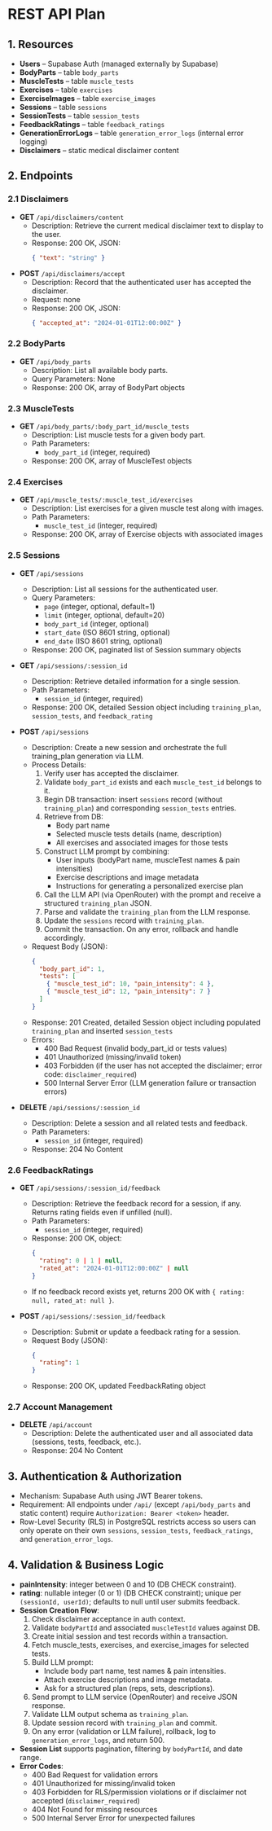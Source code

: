 # REST API Plan

## 1. Resources
- **Users** – Supabase Auth (managed externally by Supabase)
- **BodyParts** – table `body_parts`
- **MuscleTests** – table `muscle_tests`
- **Exercises** – table `exercises`
- **ExerciseImages** – table `exercise_images`
- **Sessions** – table `sessions`
- **SessionTests** – table `session_tests`
- **FeedbackRatings** – table `feedback_ratings`
- **GenerationErrorLogs** – table `generation_error_logs` (internal error logging)
- **Disclaimers** – static medical disclaimer content

## 2. Endpoints

### 2.1 Disclaimers
- **GET** `/api/disclaimers/content`
  - Description: Retrieve the current medical disclaimer text to display to the user.
  - Response: 200 OK, JSON:
    ```json
    { "text": "string" }
    ```
- **POST** `/api/disclaimers/accept`
  - Description: Record that the authenticated user has accepted the disclaimer.
  - Request: none
  - Response: 200 OK, JSON:
    ```json
    { "accepted_at": "2024-01-01T12:00:00Z" }
    ```

### 2.2 BodyParts
- **GET** `/api/body_parts`
  - Description: List all available body parts.
  - Query Parameters: None
  - Response: 200 OK, array of BodyPart objects

### 2.3 MuscleTests
- **GET** `/api/body_parts/:body_part_id/muscle_tests`
  - Description: List muscle tests for a given body part.
  - Path Parameters:
    - `body_part_id` (integer, required)
  - Response: 200 OK, array of MuscleTest objects

### 2.4 Exercises
- **GET** `/api/muscle_tests/:muscle_test_id/exercises`
  - Description: List exercises for a given muscle test along with images.
  - Path Parameters:
    - `muscle_test_id` (integer, required)
  - Response: 200 OK, array of Exercise objects with associated images

### 2.5 Sessions
- **GET** `/api/sessions`
  - Description: List all sessions for the authenticated user.
  - Query Parameters:
    - `page` (integer, optional, default=1)
    - `limit` (integer, optional, default=20)
    - `body_part_id` (integer, optional)
    - `start_date` (ISO 8601 string, optional)
    - `end_date` (ISO 8601 string, optional)
  - Response: 200 OK, paginated list of Session summary objects

- **GET** `/api/sessions/:session_id`
  - Description: Retrieve detailed information for a single session.
  - Path Parameters:
    - `session_id` (integer, required)
  - Response: 200 OK, detailed Session object including `training_plan`, `session_tests`, and `feedback_rating`

- **POST** `/api/sessions`
  - Description: Create a new session and orchestrate the full training_plan generation via LLM.
  - Process Details:
    1. Verify user has accepted the disclaimer.
    2. Validate `body_part_id` exists and each `muscle_test_id` belongs to it.
    3. Begin DB transaction: insert `sessions` record (without `training_plan`) and corresponding `session_tests` entries.
    4. Retrieve from DB:
       - Body part name
       - Selected muscle tests details (name, description)
       - All exercises and associated images for those tests
    5. Construct LLM prompt by combining:
       - User inputs (bodyPart name, muscleTest names & pain intensities)
       - Exercise descriptions and image metadata
       - Instructions for generating a personalized exercise plan
    6. Call the LLM API (via OpenRouter) with the prompt and receive a structured `training_plan` JSON.
    7. Parse and validate the `training_plan` from the LLM response.
    8. Update the `sessions` record with `training_plan`.
    9. Commit the transaction. On any error, rollback and handle accordingly.
  - Request Body (JSON):
    ```json
    {
      "body_part_id": 1,
      "tests": [
        { "muscle_test_id": 10, "pain_intensity": 4 },
        { "muscle_test_id": 12, "pain_intensity": 7 }
      ]
    }
    ```
  - Response: 201 Created, detailed Session object including populated `training_plan` and inserted `session_tests`
  - Errors:
    - 400 Bad Request (invalid body_part_id or tests values)
    - 401 Unauthorized (missing/invalid token)
    - 403 Forbidden (if the user has not accepted the disclaimer; error code: `disclaimer_required`)
    - 500 Internal Server Error (LLM generation failure or transaction errors)

- **DELETE** `/api/sessions/:session_id`
  - Description: Delete a session and all related tests and feedback.
  - Path Parameters:
    - `session_id` (integer, required)
  - Response: 204 No Content

### 2.6 FeedbackRatings
- **GET** `/api/sessions/:session_id/feedback`
  - Description: Retrieve the feedback record for a session, if any. Returns rating fields even if unfilled (null).
  - Path Parameters:
    - `session_id` (integer, required)
  - Response: 200 OK, object:
    ```json
    {
      "rating": 0 | 1 | null,
      "rated_at": "2024-01-01T12:00:00Z" | null
    }
    ```
  - If no feedback record exists yet, returns 200 OK with `{ rating: null, rated_at: null }`.

- **POST** `/api/sessions/:session_id/feedback`
  - Description: Submit or update a feedback rating for a session.
  - Request Body (JSON):
    ```json
    {
      "rating": 1
    }
    ```
  - Response: 200 OK, updated FeedbackRating object

### 2.7 Account Management
- **DELETE** `/api/account`
  - Description: Delete the authenticated user and all associated data (sessions, tests, feedback, etc.).
  - Response: 204 No Content

## 3. Authentication & Authorization
- Mechanism: Supabase Auth using JWT Bearer tokens.
- Requirement: All endpoints under `/api/` (except `/api/body_parts` and static content) require `Authorization: Bearer <token>` header.
- Row-Level Security (RLS) in PostgreSQL restricts access so users can only operate on their own `sessions`, `session_tests`, `feedback_ratings`, and `generation_error_logs`.

## 4. Validation & Business Logic
- **painIntensity**: integer between 0 and 10 (DB CHECK constraint).
- **rating**: nullable integer (0 or 1) (DB CHECK constraint); unique per `(sessionId, userId)`; defaults to null until user submits feedback.
- **Session Creation Flow**:
  1. Check disclaimer acceptance in auth context.
  2. Validate `bodyPartId` and associated `muscleTestId` values against DB.
  3. Create initial session and test records within a transaction.
  4. Fetch muscle_tests, exercises, and exercise_images for selected tests.
  5. Build LLM prompt:
     - Include body part name, test names & pain intensities.
     - Attach exercise descriptions and image metadata.
     - Ask for a structured plan (reps, sets, descriptions).
  6. Send prompt to LLM service (OpenRouter) and receive JSON response.
  7. Validate LLM output schema as `training_plan`.
  8. Update session record with `training_plan` and commit.
  9. On any error (validation or LLM failure), rollback, log to `generation_error_logs`, and return 500.
- **Session List** supports pagination, filtering by `bodyPartId`, and date range.
- **Error Codes**:
  - 400 Bad Request for validation errors
  - 401 Unauthorized for missing/invalid token
  - 403 Forbidden for RLS/permission violations or if disclaimer not accepted (`disclaimer_required`)
  - 404 Not Found for missing resources
  - 500 Internal Server Error for unexpected failures